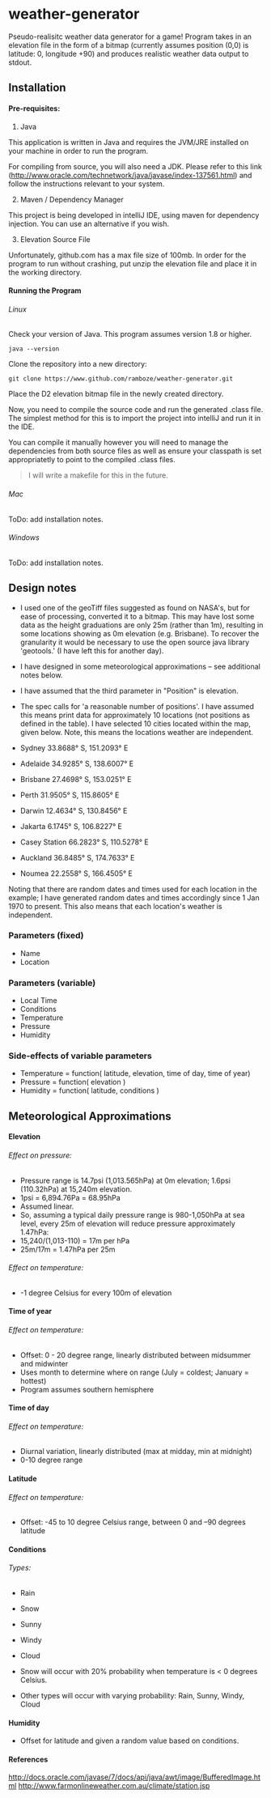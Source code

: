 # weather-generator
Pseudo-realisitc weather data generator for a game!
Program takes in an elevation file in the form of a bitmap (currently assumes position (0,0) is latitude: 0, longitude +90) and produces realistic weather data output to stdout.

## Installation 
 
#### Pre-requisites:

1. Java

 This application is written in Java and requires the JVM/JRE installed on your machine in order to run the program. 
 
 For compiling from source, you will also need a JDK. Please refer to this link (http://www.oracle.com/technetwork/java/javase/index-137561.html) and follow the instructions relevant to your system. 

2. Maven / Dependency Manager

 This project is being developed in intelliJ IDE, using maven for dependency injection. You can use an alternative if you wish.

3. Elevation Source File

 Unfortunately, github.com has a max file size of 100mb. In order for the program to run without crashing, put unzip the elevation file and place it in the working directory.

#### Running the Program

###### Linux

Check your version of Java. This program assumes version 1.8 or higher.

`java --version`

Clone the repository into a new directory:

`git clone https://www.github.com/ramboze/weather-generator.git`

Place the D2 elevation bitmap file in the newly created directory.

Now, you need to compile the source code and run the generated .class file. The simplest method for this is to import the project into intelliJ and run it in the IDE.

You can compile it manually however you will need to manage the dependencies from both source files as well as ensure your classpath is set appropriatetly to point to the compiled .class files.

> I will write a makefile for this in the future.

###### Mac

ToDo: add installation notes.

###### Windows

ToDo: add installation notes.
 
## Design notes

- I used one of the geoTiff files suggested as found on NASA's, but for ease of processing, converted it to a bitmap. This may have lost some data as the height graduations are only 25m (rather than 1m), resulting in some locations showing as 0m elevation (e.g. Brisbane). To recover the granularity it would be necessary to use the open source java library 'geotools.' (I have left this for another day). 
- I have designed in some meteorological approximations – see additional notes below. 
- I have assumed that the third parameter in "Position" is elevation. 
- The spec calls for 'a reasonable number of positions'. I have assumed this means print data for approximately 10 locations (not positions as defined in the table). I have selected 10 cities located within the map, given below. Note, this means the locations weather are independent. 

 - Sydney        33.8688° S, 151.2093° E 
 - Adelaide      34.9285° S, 138.6007° E 
 - Brisbane      27.4698° S, 153.0251° E 
 - Perth         31.9505° S, 115.8605° E 
 - Darwin        12.4634° S, 130.8456° E 
 - Jakarta        6.1745° S, 106.8227° E 
 - Casey Station 66.2823° S, 110.5278° E 
 - Auckland      36.8485° S, 174.7633° E 
 - Noumea        22.2558° S, 166.4505° E 
 
Noting that there are random dates and times used for each location in the example; I have generated random dates and times accordingly since 1 Jan 1970 to present. This also means that each location's weather is independent. 
 
### Parameters (fixed)

- Name 
- Location 
 
### Parameters (variable) 

- Local Time 
- Conditions 
- Temperature 
- Pressure 
- Humidity 
 
### Side-effects of variable parameters 

- Temperature = function( latitude, elevation, time of day, time of year) 
- Pressure = function( elevation ) 
- Humidity = function( latitude, conditions ) 
 
 
## Meteorological Approximations 
 
#### Elevation 

###### Effect on pressure: 
- Pressure range is 14.7psi (1,013.565hPa) at 0m elevation; 1.6psi (110.32hPa) at 15,240m elevation. 
- 1psi = 6,894.76Pa = 68.95hPa 
- Assumed linear. 
- So, assuming a typical daily pressure range is 980-1,050hPa at sea level, every 25m of elevation will reduce pressure approximately 1.47hPa: 
 - 15,240/(1,013-110) = 17m per hPa 
 - 25m/17m = 1.47hPa per 25m 
 
###### Effect on temperature: 
- -1 degree Celsius for every 100m of elevation 
 
#### Time of year 

###### Effect on temperature: 
- Offset: 0 - 20 degree range, linearly distributed between midsummer and midwinter 
- Uses month to determine where on range (July = coldest; January = hottest) 
- Program assumes southern hemisphere 
 
#### Time of day 

###### Effect on temperature: 
- Diurnal variation, linearly distributed (max at midday, min at midnight) 
- 0-10 degree range 
 
#### Latitude 

###### Effect on temperature: 
- Offset: -45 to 10 degree Celsius range, between 0 and –90 degrees latitude 
 
#### Conditions 

###### Types:
- Rain 
- Snow 
- Sunny 
- Windy 
- Cloud 
 
- Snow will occur with 20% probability when temperature is < 0 degrees Celsius. 
- Other types will occur with varying probability: Rain, Sunny, Windy, Cloud 
 
#### Humidity 

- Offset for latitude and given a random value based on conditions. 


#### References 
 
http://docs.oracle.com/javase/7/docs/api/java/awt/image/BufferedImage.html 
http://www.farmonlineweather.com.au/climate/station.jsp 
 
